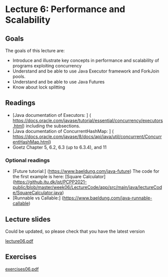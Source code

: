 # Lecture 6: Performance and Scalability

## Goals

The goals of this lecture are:
* Introduce and illustrate key concepts in performance and scalability of programs exploiting concurrency
* Understand and be able to use Java Executor framework and ForkJoin pools.
* Understand and be able to use Java Futures
* Know about lock splitting


## Readings 

* [Java documentation of Executors: ] ( https://docs.oracle.com/javase/tutorial/essential/concurrency/executors.html) including the subsections.
* [Java documentation of ConcurrentHashMap: ] (   https://docs.oracle.com/javase/8/docs/api/java/util/concurrent/ConcurrentHashMap.html)
* Goetz Chapter 5, 6.2, 6.3 (up to 6.3.4), and  11 



### Optional readings

* [Future tutorial:] (https://www.baeldung.com/java-future)
The code for the first example is here: [Square Calculator] (https://github.itu.dk/jst/PCPP2021-public/blob/master/week06/LectureCode/app/src/main/java/lectureCode/SquareCalculator.java)
* [Runnable vs Callable:] (https://www.baeldung.com/java-runnable-callable)


## Lecture slides
Could be updated, so please check that you have the latest version

[lecture06.pdf ](https://github.itu.dk/jst/PCPP2023-Public/blob/main/week06/lecture06.pdf)


## Exercises

[exercises06.pdf](https://github.itu.dk/jst/PCPP2023-Public/blob/main/week06/exercise06.pdf)
